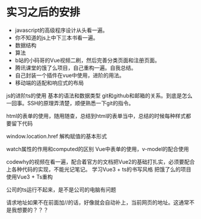 # 实习之后的安排

* javascript的高级程序设计从头看一遍。
* 你不知道的js上中下三本书看一遍。
* 数据结构
* 算法
* b站的小码哥的Vue视频二刷，然后完善分类页面和注册页面。
* 腾讯课堂的饿了么项目，自己重构一遍。自我总结。
* 自己封装一个插件在vue中使用，进阶的用法。
* 移动端的适配和响应式的布局

js的进阶ts的使用 基本的语法和数据类型
git和github和邮箱的关系。到底是怎么一回事。SSH的原理弄清楚，顺便熟悉一下git的指令。

html的表单的使用，随用随查，总结到html的表单当中，总结的时候每种样式都要留下代码

window.location.href
解构赋值的基本形式

watch属性的作用和computed的区别
Vue中表单的使用，v-model的配合使用

codewhy的视频在看一遍，配合着官方的文档把Vue2的基础打扎实，必须要配合上各种代码的实现，不能光记笔记。
学习Vue3 + ts的书写风格
把饿了么的项目使用Vue3 + Ts重构

公司的ts运行不起来，是不是公司的电脑有问题

请求地址如果不在前面加//的话，好像就会自动补上，当前网页的地址。这通常不是我想要的？？？